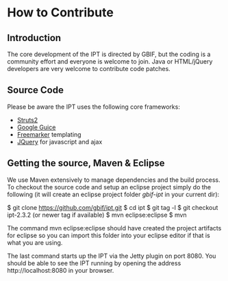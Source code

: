 
# How to Contribute

## Introduction
The core development of the IPT is directed by GBIF, but the coding is a community effort and everyone is welcome to join. Java or HTML/jQuery developers are very welcome to contribute code patches.

## Source Code
Please be aware the IPT uses the following core frameworks:
  * [Struts2](http://struts.apache.org/2.x/index.html)
  * [Google Guice](http://code.google.com/p/google-guice/)
  * [Freemarker](http://freemarker.sourceforge.net/docs/) templating
  * [JQuery](http://jquery.com/) for javascript and ajax

## Getting the source, Maven & Eclipse
We use Maven extensively to manage dependencies and the build process.
To checkout the source code and setup an eclipse project simply do the following (it will create an eclipse project folder _gbif-ipt_ in your current dir):

$ git clone https://github.com/gbif/ipt.git
$ cd ipt
$ git tag -l
$ git checkout ipt-2.3.2 (or newer tag if available)
$ mvn eclipse:eclipse
$ mvn

The command mvn eclipse:eclipse should have created the project artifacts for eclipse so you can import this folder into your eclipse editor if that is what you are using.

The last command starts up the IPT via the Jetty plugin on port 8080.
You should be able to see the IPT running by opening the address http://localhost:8080 in your browser.